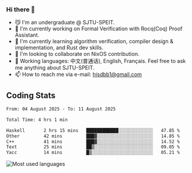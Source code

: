 ### Hi there 👋

<!--
**definfo/definfo** is a ✨ _special_ ✨ repository because its `README.md` (this file) appears on your GitHub profile.

Here are some ideas to get you started:

- 🔭 I’m currently working on ...
- 🌱 I’m currently learning ...
- 👯 I’m looking to collaborate on ...
- 🤔 I’m looking for help with ...
- 💬 Ask me about ...
- 📫 How to reach me: ...
- 😄 Pronouns: ...
- ⚡ Fun fact: ...
-->

- 😼 I'm an undergraduate @ SJTU-SPEIT.
- 🔭 I'm currently working on Formal Verification with Rocq(Coq) Proof Assistant.
- 🌱 I'm currently learning algorithm verification, compiler design & implementation, and Rust dev skills.
- 👯 I'm looking to collaborate on NixOS contribution.
- 💬 Working languages: 中文(普通话), English, Français. Feel free to ask me anything about SJTU-SPEIT.
- 📫 How to reach me via e-mail: hjsdbb1@gmail.com

## Coding Stats

<!--START_SECTION:waka-->

```txt
From: 04 August 2025 - To: 11 August 2025

Total Time: 4 hrs 1 min

Haskell       2 hrs 15 mins   ████████████░░░░░░░░░░░░░   47.85 %
Other         42 mins         ███▓░░░░░░░░░░░░░░░░░░░░░   14.85 %
C++           41 mins         ███▓░░░░░░░░░░░░░░░░░░░░░   14.52 %
Text          25 mins         ██▒░░░░░░░░░░░░░░░░░░░░░░   09.05 %
Yacc          14 mins         █▒░░░░░░░░░░░░░░░░░░░░░░░   05.21 %
```

<!--END_SECTION:waka-->

![Most used languages](https://github-readme-stats.vercel.app/api/top-langs/?username=definfo&layout=donut&theme=dracula&exclude_repo=xv6-labs-2023)
